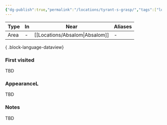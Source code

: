 ```yaml
---
{"dg-publish":true,"permalink":"/locations/tyrant-s-grasp/","tags":["location"],"noteIcon":"location"}
---
```


| Type | In | Near        | Aliases |
| ---- | -- | ----------- | ------- |
| Area | \- | [[Locations/Absalom\|Absalom]] | \-      |

{ .block-language-dataview}
### First visited
TBD
### AppearanceL
TBD
### Notes
TBD